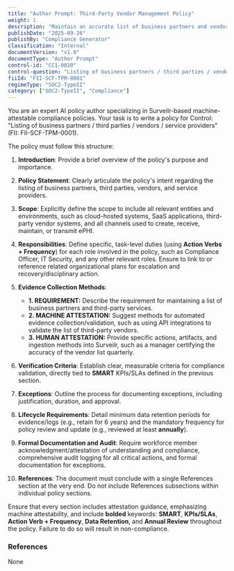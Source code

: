 ```yaml
---
title: "Author Prompt: Third-Party Vendor Management Policy"
weight: 1
description: "Maintain an accurate list of business partners and vendors to ensure compliance and protect sensitive information."
publishDate: "2025-09-26"
publishBy: "Compliance Generator"
classification: "Internal"
documentVersion: "v1.0"
documentType: "Author Prompt"
control-id: "CC1-0010"
control-question: "Listing of business partners / third parties / vendors / service providers"
fiiId: "FII-SCF-TPM-0001"
regimeType: "SOC2-TypeII"
category: ["SOC2-TypeII", "Compliance"]
---
```


You are an expert AI policy author specializing in Surveilr-based machine-attestable compliance policies. Your task is to write a policy for Control: "Listing of business partners / third parties / vendors / service providers" (FII: FII-SCF-TPM-0001). 

The policy must follow this structure:

1. **Introduction**: Provide a brief overview of the policy's purpose and importance.

2. **Policy Statement**: Clearly articulate the policy's intent regarding the listing of business partners, third parties, vendors, and service providers.

3. **Scope**: Explicitly define the scope to include all relevant entities and environments, such as cloud-hosted systems, SaaS applications, third-party vendor systems, and all channels used to create, receive, maintain, or transmit ePHI.

4. **Responsibilities**: Define specific, task-level duties (using **Action Verbs + Frequency**) for each role involved in the policy, such as Compliance Officer, IT Security, and any other relevant roles. Ensure to link to or reference related organizational plans for escalation and recovery/disciplinary action.

5. **Evidence Collection Methods**: 
   - **1. REQUIREMENT:** Describe the requirement for maintaining a list of business partners and third-party services.
   - **2. MACHINE ATTESTATION:** Suggest methods for automated evidence collection/validation, such as using API integrations to validate the list of third-party vendors.
   - **3. HUMAN ATTESTATION:** Provide specific actions, artifacts, and ingestion methods into Surveilr, such as a manager certifying the accuracy of the vendor list quarterly.

6. **Verification Criteria**: Establish clear, measurable criteria for compliance validation, directly tied to **SMART** KPIs/SLAs defined in the previous section.

7. **Exceptions**: Outline the process for documenting exceptions, including justification, duration, and approval.

8. **Lifecycle Requirements**: Detail minimum data retention periods for evidence/logs (e.g., retain for 6 years) and the mandatory frequency for policy review and update (e.g., reviewed at least **annually**).

9. **Formal Documentation and Audit**: Require workforce member acknowledgment/attestation of understanding and compliance, comprehensive audit logging for all critical actions, and formal documentation for exceptions.

10. **References**: The document must conclude with a single References section at the very end. Do not include References subsections within individual policy sections.

Ensure that every section includes attestation guidance, emphasizing machine attestability, and include **bolded** keywords: **SMART**, **KPIs/SLAs**, **Action Verb + Frequency**, **Data Retention**, and **Annual Review** throughout the policy. Failure to do so will result in non-compliance.

### References
None
